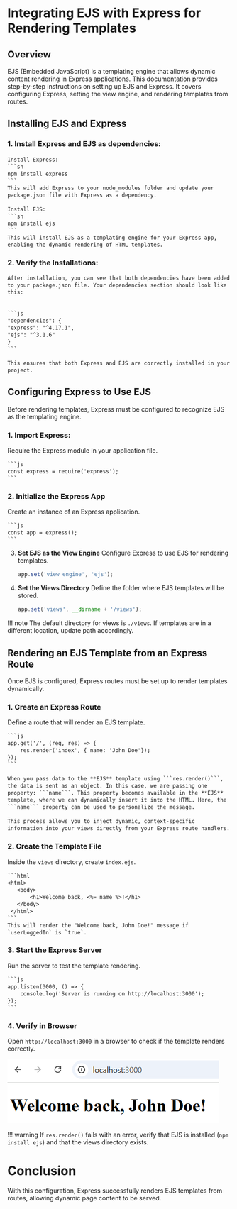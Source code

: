 # Integrating EJS with Express for Rendering Templates

## Overview

EJS (Embedded JavaScript) is a templating engine that allows dynamic content rendering in Express applications. This documentation provides step-by-step instructions on setting up EJS and Express. It covers configuring Express, setting the view engine, and rendering templates from routes.

## Installing EJS and Express

### 1. **Install** Express and EJS as dependencies:

    Install Express:
    ```sh
    npm install express
    ```
    This will add Express to your node_modules folder and update your package.json file with Express as a dependency.

    Install EJS:
    ```sh
    npm install ejs
    ```
    This will install EJS as a templating engine for your Express app, enabling the dynamic rendering of HTML templates.

### 2. Verify the Installations:
    After installation, you can see that both dependencies have been added to your package.json file. Your dependencies section should look like this:


    ```js
    "dependencies": {
    "express": "^4.17.1",
    "ejs": "^3.1.6"
    }
    ```

    This ensures that both Express and EJS are correctly installed in your project.

## Configuring Express to Use EJS 
Before rendering templates, Express must be configured to recognize EJS as the templating engine.

### 1. **Import Express**: 
Require the Express module in your application file.


    ```js
    const express = require('express');
    ```

### 2. **Initialize the Express App**
Create an instance of an Express application.


    ```js
    const app = express();
    ```

3. **Set EJS as the View Engine** 
Configure Express to use EJS for rendering templates.


    ```js
    app.set('view engine', 'ejs');
    ```

4. **Set the Views Directory**
 Define the folder where EJS templates will be stored.


    ```js
    app.set('views', __dirname + '/views');
    ```

!!! note 
    The default directory for views is ```./views```. If templates are in a different location, update path accordingly.

## Rendering an EJS Template from an Express Route
Once EJS is configured, Express routes must be set up to render templates dynamically.

### 1. **Create an Express Route**
 Define a route that will render an EJS template.


    ```js
    app.get('/', (req, res) => {
        res.render('index', { name: 'John Doe'});
    });
    ```

    When you pass data to the **EJS** template using ```res.render()```, the data is sent as an object. In this case, we are passing one property: ```name```. This property becomes available in the **EJS** template, where we can dynamically insert it into the HTML. Here, the ```name``` property can be used to personalize the message. 
    
    This process allows you to inject dynamic, context-specific information into your views directly from your Express route handlers.

### 2. **Create the Template File**
 Inside the ```views``` directory, create ```index.ejs```.


    ```html
    <html>
       <body>
           <h1>Welcome back, <%= name %>!</h1>
       </body>
     </html>
    ```
    This will render the "Welcome back, John Doe!" message if `userLoggedIn` is `true`.

### 3. **Start the Express Server**
 Run the server to test the template rendering.


    ```js
    app.listen(3000, () => {
        console.log('Server is running on http://localhost:3000');
    });
    ```

### 4. **Verify in Browser**

 Open ```http://localhost:3000``` in a browser to check if the template renders correctly.


![Welcome back, John screenshot](./images/integration.png)


!!! warning
    If ```res.render()``` fails with an error, verify that EJS is installed (```npm install ejs```) and that the views directory exists.

# Conclusion
With this configuration, Express successfully renders EJS templates from routes, allowing dynamic page content to be served.